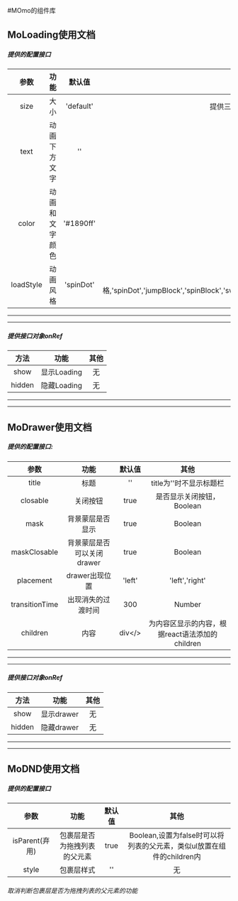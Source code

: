 #MOmo的组件库

## MoLoading使用文档


##### 提供的配置接口

参数|功能|默认值|其他
:-----:|:-----:|:-----:|:-----:
size|大小|'default'|提供三种大小，'small','default','large'
text|动画下方文字|''|默认不显示
color|动画和文字颜色|'#1890ff'|无
loadStyle|动画风格|'spinDot'|提供多种风格,'spinDot','jumpBlock','spinBlock','switchDot','slipBlock','slipDot','blinkDot','spreadDot','roundDot',


---
---

##### 提供接口对象onRef
方法|功能|其他
:-----:|:-----:|:-----:
show|显示Loading|无
hidden|隐藏Loading|无


***
***

## MoDrawer使用文档

##### 提供的配置接口:

参数|功能|默认值|其他
:-----:|:-----:|:-----:|:-----:
title|标题|''|title为''时不显示标题栏
closable|关闭按钮|true|是否显示关闭按钮，Boolean
mask|背景蒙层是否显示|true|Boolean
maskClosable|背景蒙层是否可以关闭drawer|true|Boolean
placement|drawer出现位置|'left'|'left','right'
transitionTime|出现消失的过渡时间|300|Number
children|内容|div</>|为内容区显示的内容，根据react语法添加的children

---
---

##### 提供接口对象onRef
方法|功能|其他
:-----:|:-----:|:-----:
show|显示drawer|无
hidden|隐藏drawer|无


***
***

## MoDND使用文档


##### 提供的配置接口

参数|功能|默认值|其他
:-----:|:-----:|:-----:|:-----:
isParent(弃用)|包裹层是否为拖拽列表的父元素|true|Boolean,设置为false时可以将列表的父元素，类似ul放置在组件的children内
style|包裹层样式|''|无


###### 取消判断包裹层是否为拖拽列表的父元素的功能